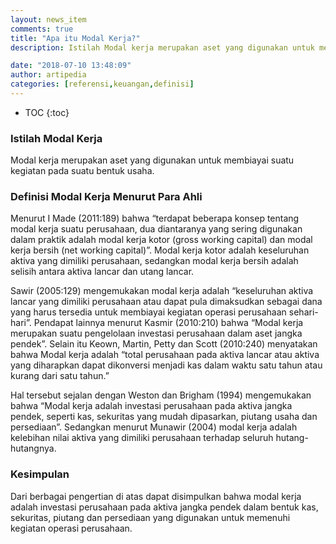 ```yaml
---
layout: news_item
comments: true
title: "Apa itu Modal Kerja?"
description: Istilah Modal kerja merupakan aset yang digunakan untuk membiayai suatu kegiatan pada suatu bentuk usaha.

date: "2018-07-10 13:48:09"
author: artipedia
categories: [referensi,keuangan,definisi]
---
```

* TOC
{:toc}
### Istilah Modal Kerja
Modal kerja merupakan aset yang digunakan untuk membiayai suatu kegiatan pada suatu bentuk usaha. 

### Definisi Modal Kerja Menurut Para Ahli
Menurut I Made (2011:189) bahwa “terdapat beberapa konsep tentang modal kerja suatu perusahaan, dua diantaranya yang sering digunakan dalam praktik adalah modal kerja kotor (gross working capital) dan modal kerja bersih (net working capital)”. Modal kerja kotor adalah keseluruhan aktiva yang dimiliki perusahaan, sedangkan modal kerja bersih adalah selisih antara aktiva lancar dan utang lancar. 

Sawir (2005:129) mengemukakan modal kerja adalah “keseluruhan aktiva lancar yang dimiliki perusahaan atau dapat pula dimaksudkan sebagai dana yang harus tersedia untuk membiayai kegiatan operasi perusahaan sehari-hari”. Pendapat lainnya menurut Kasmir (2010:210) bahwa “Modal kerja merupakan suatu pengelolaan investasi perusahaan dalam aset jangka pendek”. Selain itu Keown, Martin, Petty dan Scott (2010:240) menyatakan bahwa Modal kerja adalah “total perusahaan pada aktiva lancar atau aktiva yang diharapkan dapat dikonversi menjadi kas dalam waktu satu tahun atau kurang dari satu tahun.”

Hal tersebut sejalan dengan Weston dan Brigham (1994) mengemukakan bahwa “Modal kerja adalah investasi perusahaan pada aktiva jangka pendek, seperti kas, sekuritas yang mudah dipasarkan, piutang usaha dan persediaan”. Sedangkan menurut Munawir (2004) modal kerja adalah kelebihan nilai aktiva yang dimiliki perusahaan terhadap seluruh hutang-hutangnya.

### Kesimpulan
Dari berbagai pengertian di atas dapat disimpulkan bahwa modal kerja adalah investasi perusahaan pada aktiva jangka pendek dalam bentuk kas, sekuritas, piutang dan persediaan yang digunakan untuk memenuhi kegiatan operasi perusahaan.
